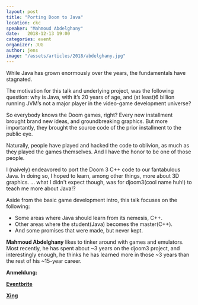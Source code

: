 ```yaml
---
layout: post
title: "Porting Doom to Java"
location: ckc
speaker: "Mahmoud Abdelghany"
date:   2018-12-13 19:00
categories: event
organizer: JUG
author: jens
image: "/assets/articles/2018/abdelghany.jpg"
---
```


While Java has grown enormously over the years, the fundamentals have stagnated.

The motivation for this talk and underlying project, was the following question: why is Java, with it’s 20 years of age, and (at least)6 billion running JVM’s not a major player in the video-game development universe?

So everybody knows the Doom games, right? Every new installment brought brand new ideas, and groundbreaking graphics. 
But more importantly, they brought the source code of the prior installment to the public eye.

Naturally, people have played and hacked the code to oblivion, as much as they played the games themselves. 
And I have the honor to be one of those people.

I (naively) endeavored to port the Doom 3 C++ code to our fantabulous Java. 
In doing so, I hoped to learn, among other things, more about 3D graphics.
... what I didn't expect though, was for djoom3(cool name huh!) to teach me more about Java!?

Aside from the basic game development intro, this talk focuses on the following:

- Some areas where Java should learn from its nemesis, C++.
- Other areas where the student(Java) becomes the master(C++).
- And some promises that were made, but never kept.


**Mahmoud Abdelghany** likes to tinker around with games and emulators. 
Most recently, he has spent about ~3 years on the djoom3 project, and interestingly enough, he thinks he has learned more in those ~3 years than the rest of his ~15-year career.

**Anmeldung:**

[**Eventbrite**](https://www.eventbrite.de/e/porting-doom-to-java-tickets-52670577114)

[**Xing**](https://www.xing.com/events/ihr-neues-event-2027380)

